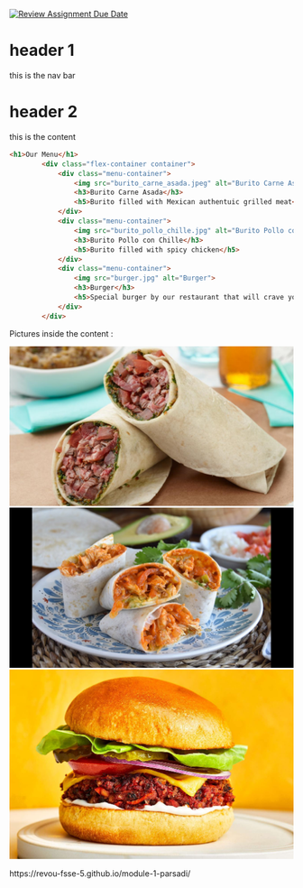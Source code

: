 [![Review Assignment Due Date](https://classroom.github.com/assets/deadline-readme-button-22041afd0340ce965d47ae6ef1cefeee28c7c493a6346c4f15d667ab976d596c.svg)](https://classroom.github.com/a/_rEaNyCz)
# header 1 
this is the nav bar

# header 2 
this is the content
```html
<h1>Our Menu</h1>
        <div class="flex-container container">
            <div class="menu-container">
                <img src="burito_carne_asada.jpeg" alt="Burito Carne Asada">
                <h3>Burito Carne Asada</h3>
                <h5>Burito filled with Mexican authentuic grilled meat</h5>
            </div>
            <div class="menu-container">
                <img src="burito_pollo_chille.jpg" alt="Burito Pollo con Chille">
                <h3>Burito Pollo con Chille</h3>
                <h5>Burito filled with spicy chicken</h5>
            </div>
            <div class="menu-container">
                <img src="burger.jpg" alt="Burger">
                <h3>Burger</h3>
                <h5>Special burger by our restaurant that will crave your gut</h5>
            </div>
        </div>
```
Pictures inside the content :

![Burito Carne Asada](burito_carne_asada.jpeg)
![Burito Pollo con Chille](burito_pollo_chille.jpg)
![Burger](burger.jpg )

<p> https://revou-fsse-5.github.io/module-1-parsadi/ </p>